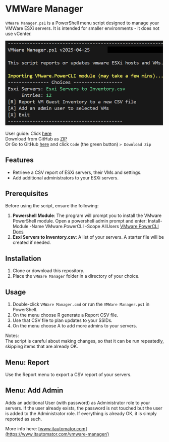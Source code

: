# VMWare Manager

`VMWare Manager.ps1` is a PowerShell menu script designed to manage your VMWare ESXi servers.  It is intended for smaller environments - it does not use vCenter.

<img src=https://raw.githubusercontent.com/ITAutomator/Assets/main/VMware/VMwareManagerMain.png alt="screenshot" width="500"/>

User guide: Click [here](https://github.com/ITAutomator/VMWareManager)  
Download from GitHub as [ZIP](https://github.com/ITAutomator/VMWareManager/archive/refs/heads/main.zip)  
Or Go to GitHub [here](https://github.com/ITAutomator/VMWareManager) and click `Code` (the green button) `> Download Zip`  

## Features

- Retrieve a CSV report of ESXi servers, their VMs and settings.
- Add additional administrators to your ESXi servers.

## Prerequisites

Before using the script, ensure the following:

1. **Powershell Module**: The program will prompt you to install the VMware PowerShell module.  Open a powershell admin prompt and enter: Install-Module -Name VMware.PowerCLI -Scope AllUsers [VMware PowerCLI Docs](https://developer.broadcom.com/powercli)
2. **Esxi Servers to Inventory.csv**: A list of your servers.  A starter file will be created if needed.

## Installation

1. Clone or download this repository.
2. Place the `VMWare Manager` folder in a directory of your choice.

## Usage

1. Double-click `VMWare Manager.cmd` or run the `VMWare Manager.ps1` in PowerShell.
2. On the menu choose R generate a Report CSV file.
3. Use that CSV file to plan updates to your SSIDs.
4. On the menu choose A to add more admins to your servers.

Notes:  
The script is careful about making changes, so that it can be run repeatedly, skipping items that are already OK.  

## Menu: Report

Use the Report menu to export a CSV report of your servers.  

## Menu: Add Admin

Adds an additional User (with password) as Administrator role to your servers.
If the user already exists, the password is not touched but the user is added to the Administrator role.
If everything is already OK, it is simply reported as such.

More info here: [www.itautomator.com](https://www.itautomator.com/vmware-manager/)